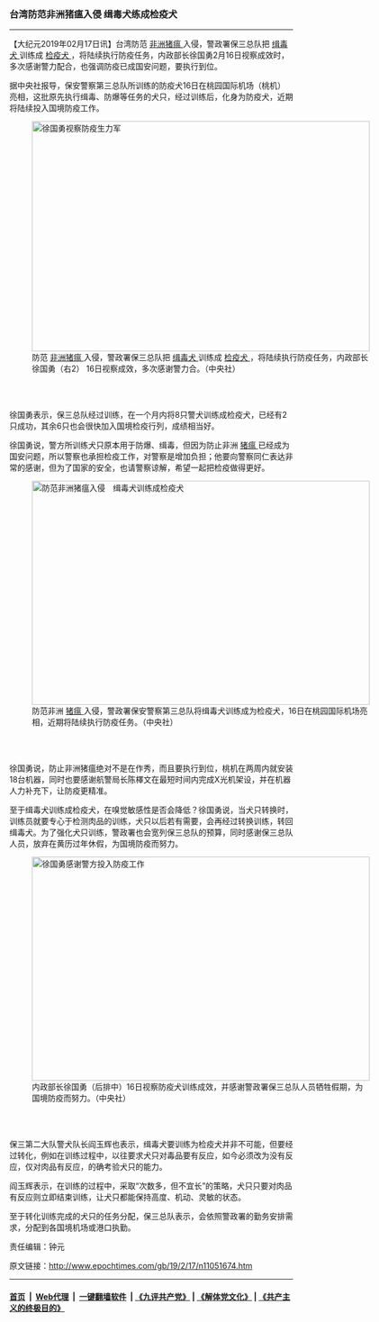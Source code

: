 ### 台湾防范非洲猪瘟入侵 缉毒犬练成检疫犬
------------------------

<p>
 【大纪元2019年02月17日讯】台湾防范
 <a href="http://www.epochtimes.com/gb/tag/%E9%9D%9E%E6%B4%B2%E7%8C%AA%E7%98%9F.html">
  非洲猪瘟
 </a>
 入侵，警政署保三总队把
 <a href="http://www.epochtimes.com/gb/tag/%E7%BC%89%E6%AF%92%E7%8A%AC.html">
  缉毒犬
 </a>
 训练成
 <a href="http://www.epochtimes.com/gb/tag/%E6%A3%80%E7%96%AB%E7%8A%AC.html">
  检疫犬
 </a>
 ，将陆续执行防疫任务，内政部长徐国勇2月16日视察成效时，多次感谢警力配合，也强调防疫已成国安问题，要执行到位。
</p>
<p>
 据中央社报导，保安警察第三总队所训练的防疫犬16日在桃园国际机场（桃机）亮相，这批原先执行缉毒、防爆等任务的犬只，经过训练后，化身为防疫犬，近期将陆续投入国境防疫工作。
</p>
<figure class="wp-caption aligncenter" id="attachment_11051687" style="width: 600px">
 <a href="http://i.epochtimes.com/assets/uploads/2019/02/1902161118282378.jpg">
  <img alt="徐国勇视察防疫生力军" class="size-large wp-image-11051687" height="409" src="http://i.epochtimes.com/assets/uploads/2019/02/1902161118282378-600x409.jpg" title="徐国勇视察防疫生力军" width="600"/>
 </a>
 <br/><figcaption class="wp-caption-text">
  防范
  <a href="http://www.epochtimes.com/gb/tag/%E9%9D%9E%E6%B4%B2%E7%8C%AA%E7%98%9F.html">
   非洲猪瘟
  </a>
  入侵，警政署保三总队把
  <a href="http://www.epochtimes.com/gb/tag/%E7%BC%89%E6%AF%92%E7%8A%AC.html">
   缉毒犬
  </a>
  训练成
  <a href="http://www.epochtimes.com/gb/tag/%E6%A3%80%E7%96%AB%E7%8A%AC.html">
   检疫犬
  </a>
  ，将陆续执行防疫任务，内政部长徐国勇（右2） 16日视察成效，多次感谢警力合。（中央社）
 </figcaption><br/>
</figure><br/>
<p>
 徐国勇表示，保三总队经过训练，在一个月内将8只警犬训练成检疫犬，已经有2只成功，其余6只也会很快加入国境检疫行列，成绩相当好。
</p>
<p>
 徐国勇说，警方所训练犬只原本用于防爆、缉毒，但因为防止非洲
 <a href="http://www.epochtimes.com/gb/tag/%E7%8C%AA%E7%98%9F.html">
  猪瘟
 </a>
 已经成为国安问题，所以警察也承担检疫工作，对警察是增加负担；他要向警察同仁表达非常的感谢，但为了国家的安全，也请警察谅解，希望一起把检疫做得更好。
</p>
<figure class="wp-caption aligncenter" id="attachment_11051688" style="width: 600px">
 <a href="http://i.epochtimes.com/assets/uploads/2019/02/1902161116542378.jpg">
  <img alt="防范非洲猪瘟入侵　缉毒犬训练成检疫犬" class="size-large wp-image-11051688" height="398" src="http://i.epochtimes.com/assets/uploads/2019/02/1902161116542378-600x398.jpg" title="防范非洲猪瘟入侵　缉毒犬训练成检疫犬" width="600"/>
 </a>
 <br/><figcaption class="wp-caption-text">
  防范非洲
  <a href="http://www.epochtimes.com/gb/tag/%E7%8C%AA%E7%98%9F.html">
   猪瘟
  </a>
  入侵，警政署保安警察第三总队将缉毒犬训练成为检疫犬，16日在桃园国际机场亮相，近期将陆续执行防疫任务。（中央社）
 </figcaption><br/>
</figure><br/>
<p>
 徐国勇说，防止非洲猪瘟绝对不是在作秀，而且要执行到位，桃机在两周内就安装18台机器，同时也要感谢航警局长陈檡文在最短时间内完成X光机架设，并在机器人力补充下，让防疫更精准。
</p>
<p>
 至于缉毒犬训练成检疫犬，在嗅觉敏感性是否会降低？徐国勇说，当犬只转换时，训练员就要专心于检测肉品的训练，犬只以后若有需要，会再经过转换训练，转回缉毒犬。为了强化犬只训练，警政署也会宽列保三总队的预算，同时感谢保三总队人员，放弃在黄历过年休假，为国境防疫而努力。
</p>
<figure class="wp-caption aligncenter" id="attachment_11051689" style="width: 600px">
 <a href="http://i.epochtimes.com/assets/uploads/2019/02/1902161117432378.jpg">
  <img alt="徐国勇感谢警方投入防疫工作" class="size-large wp-image-11051689" height="398" src="http://i.epochtimes.com/assets/uploads/2019/02/1902161117432378-600x398.jpg" title="徐国勇感谢警方投入防疫工作" width="600"/>
 </a>
 <br/><figcaption class="wp-caption-text">
  内政部长徐国勇（后排中）16日视察防疫犬训练成效，并感谢警政署保三总队人员牺牲假期，为国境防疫而努力。（中央社）
 </figcaption><br/>
</figure><br/>
<p>
 保三第二大队警犬队长阎玉辉也表示，缉毒犬要训练为检疫犬并非不可能，但要经过转化，例如在训练过程中，以往要求犬只对毒品要有反应，如今必须改为没有反应，仅对肉品有反应，的确考验犬只的能力。
</p>
<p>
 阎玉辉表示，在训练的过程中，采取“次数多，但不宜长”的策略，犬只只要对肉品有反应则立即结束训练，让犬只都能保持高度、机动、灵敏的状态。
</p>
<p>
 至于转化训练完成的犬只的任务分配，保三总队表示，会依照警政署的勤务安排需求，分配到各国境机场或港口执勤。
</p>
<p>
 责任编辑：钟元
</p>

原文链接：http://www.epochtimes.com/gb/19/2/17/n11051674.htm


------------------------
#### [首页](https://github.com/gfw-breaker/banned-news/blob/master/README.md) &nbsp;|&nbsp; [Web代理](https://github.com/labour-camp/helloworld) &nbsp;|&nbsp; [一键翻墙软件](https://github.com/gfw-breaker/nogfw/blob/master/README.md) &nbsp;| [《九评共产党》](https://github.com/gfw-breaker/9ping.md/blob/master/README.md#九评之一评共产党是什么) | [《解体党文化》](https://github.com/gfw-breaker/jtdwh.md/blob/master/README.md) | [《共产主义的终极目的》](https://github.com/gfw-breaker/gczydzjmd.md/blob/master/README.md)

